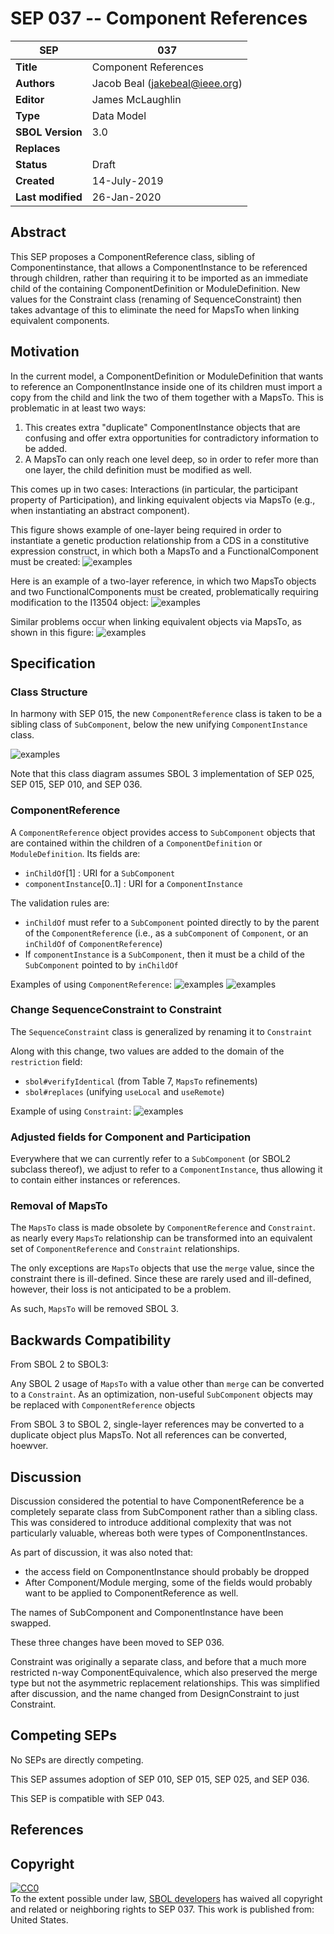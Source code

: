 SEP 037 -- Component References
===================================

SEP                     | 037
----------------------|--------------
**Title**                | Component References
**Authors**           | Jacob Beal (<jakebeal@ieee.org>)
**Editor**            | James  McLaughlin
**Type**               | Data Model
**SBOL Version** | 3.0
**Replaces**        | 
**Status**             | Draft
**Created**          | 14-July-2019
**Last modified**  | 26-Jan-2020

## Abstract

This SEP proposes a ComponentReference class, sibling of Componentinstance, that allows a ComponentInstance to be referenced through children, rather than requiring it to be imported as an immediate child of the containing ComponentDefinition or ModuleDefinition.  New values for the Constraint class (renaming of SequenceConstraint) then takes advantage of this to eliminate the need for MapsTo when linking equivalent components.

## Motivation <a name='motivation'></a>

In the current model, a ComponentDefinition or ModuleDefinition that wants to reference an ComponentInstance inside one of its children must import a copy from the child and link the two of them together with a MapsTo.  This is problematic in at least two ways:

1. This creates extra "duplicate" ComponentInstance objects that are confusing and offer extra opportunities for contradictory information to be added.
2. A MapsTo can only reach one level deep, so in order to refer more than one layer, the child definition must be modified as well.

This comes up in two cases: Interactions (in particular, the participant property of Participation), and linking equivalent objects via MapsTo (e.g., when instantiating an abstract component).

This figure shows example of one-layer being required in order to instantiate a genetic production relationship from a CDS in a constitutive expression construct, in which both a MapsTo and a FunctionalComponent must be created:
![examples](images/sep_037_MapsTo_1layer.png)

Here is an example of a two-layer reference, in which two MapsTo objects and two FunctionalComponents must be created, problematically requiring modification to the I13504 object:
![examples](images/sep_037_MapsTo_2layer.png)

Similar problems occur when linking equivalent objects via MapsTo, as shown in this figure:
![examples](images/sep_037_MapsTo_equiv.png)

## Specification <a name='specification'></a>

### Class Structure

In harmony with SEP 015, the new `ComponentReference` class is taken to be a sibling class of `SubComponent`, below the new unifying `ComponentInstance` class.

![examples](images/sep_037_classes.png)

Note that this class diagram assumes SBOL 3 implementation of SEP 025, SEP 015, SEP 010, and SEP 036.

### ComponentReference

A `ComponentReference` object provides access to `SubComponent` objects that are contained within the children of a `ComponentDefinition` or `ModuleDefinition`.  Its fields are:

- `inChildOf`[1] : URI for a `SubComponent`
- `componentInstance`[0..1] : URI for a `ComponentInstance`

The validation rules are:
- `inChildOf` must refer to a `SubComponent` pointed directly to by the parent of the `ComponentReference` (i.e., as a `subComponent` of `Component`, or an `inChildOf` of `ComponentReference`)
- If `componentInstance` is a `SubComponent`, then it must be a child of the `SubComponent` pointed to by `inChildOf`

Examples of using `ComponentReference`:
![examples](images/sep_037_Reference_1layer.png)
![examples](images/sep_037_Reference_2layer.png)


### Change SequenceConstraint to Constraint

The `SequenceConstraint` class is generalized by renaming it to  `Constraint`

Along with this change, two values are added to the domain of the `restriction` field:

* `sbol#verifyIdentical` (from Table 7, `MapsTo` refinements)
* `sbol#replaces` (unifying `useLocal` and `useRemote`)

Example of using `Constraint`:
![examples](images/sep_037_Reference_equiv.png)



### Adjusted fields for Component and Participation

Everywhere that we can currently refer to a `SubComponent` (or SBOL2 subclass thereof), we adjust to refer to a `ComponentInstance`, thus allowing it to contain either instances or references.

### Removal of MapsTo

The `MapsTo` class is made obsolete by `ComponentReference` and `Constraint`. as nearly every `MapsTo` relationship can be transformed into an equivalent set of `ComponentReference` and `Constraint` relationships.

The only exceptions are `MapsTo` objects that use the `merge` value, since the constraint there is ill-defined.  Since these are rarely used and ill-defined, however, their loss is not anticipated to be a problem.

As such, `MapsTo` will be removed SBOL 3.

## Backwards Compatibility <a name='compatibility'></a>

From SBOL 2 to SBOL3:

Any SBOL 2 usage of `MapsTo` with a value other than `merge` can be converted to a `Constraint`. As an optimization, non-useful `SubComponent` objects may be replaced with `ComponentReference` objects

From SBOL 3 to SBOL 2, single-layer references may be converted to a duplicate object plus MapsTo. Not all references can be converted, hoewver.

## Discussion <a name='discussion'></a>

Discussion considered the potential to have ComponentReference be a completely separate class from SubComponent rather than a sibling class. This was considered to introduce additional complexity that was not particularly valuable, whereas both were types of ComponentInstances.

As part of discussion, it was also noted that:

- the access field on ComponentInstance should probably be dropped
- After Component/Module merging, some of the fields would probably want to be applied to ComponentReference as well.

The names of SubComponent and ComponentInstance have been swapped.

These three changes have been moved to SEP 036.

Constraint was originally a separate class, and before that a much more restricted n-way ComponentEquivalence, which also preserved the merge type but not the asymmetric replacement relationships. This was simplified after discussion, and the name changed from DesignConstraint to just Constraint.


## Competing SEPs <a name='competing_seps'></a>

No SEPs are directly competing.

This SEP assumes adoption of SEP 010, SEP 015, SEP 025, and SEP 036.

This SEP is compatible with SEP 043.

References <a name='references'></a>
----------------

Copyright <a name='copyright'></a>
-------------

<p xmlns:dct="http://purl.org/dc/terms/" xmlns:vcard="http://www.w3.org/2001/vcard-rdf/3.0#">
  <a rel="license"
     href="http://creativecommons.org/publicdomain/zero/1.0/">
    <img src="http://i.creativecommons.org/p/zero/1.0/88x31.png" style="border-style: none;" alt="CC0" />
  </a>
  <br />
  To the extent possible under law,
  <a rel="dct:publisher"
     href="sbolstandard.org">
    <span property="dct:title">SBOL developers</span></a>
  has waived all copyright and related or neighboring rights to
  <span property="dct:title">SEP 037</span>.
This work is published from:
<span property="vcard:Country" datatype="dct:ISO3166"
      content="US" about="sbolstandard.org">
  United States</span>.
</p>


